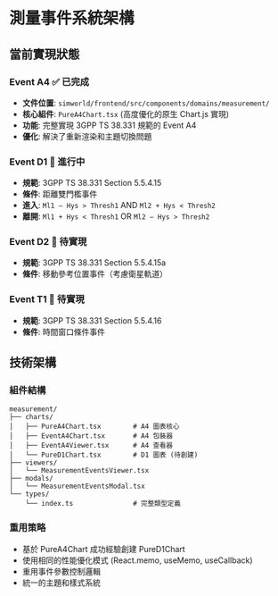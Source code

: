 # 測量事件系統架構

## 當前實現狀態

### Event A4 ✅ 已完成
- **文件位置**: `simworld/frontend/src/components/domains/measurement/`
- **核心組件**: `PureA4Chart.tsx` (高度優化的原生 Chart.js 實現)
- **功能**: 完整實現 3GPP TS 38.331 規範的 Event A4
- **優化**: 解決了重新渲染和主題切換問題

### Event D1 🔄 進行中
- **規範**: 3GPP TS 38.331 Section 5.5.4.15
- **條件**: 距離雙門檻事件
- **進入**: `Ml1 – Hys > Thresh1` AND `Ml2 + Hys < Thresh2`
- **離開**: `Ml1 + Hys < Thresh1` OR `Ml2 – Hys > Thresh2`

### Event D2 📅 待實現
- **規範**: 3GPP TS 38.331 Section 5.5.4.15a
- **條件**: 移動參考位置事件（考慮衛星軌道）

### Event T1 📅 待實現
- **規範**: 3GPP TS 38.331 Section 5.5.4.16
- **條件**: 時間窗口條件事件

## 技術架構

### 組件結構
```
measurement/
├── charts/
│   ├── PureA4Chart.tsx        # A4 圖表核心
│   ├── EventA4Chart.tsx       # A4 包裝器
│   ├── EventA4Viewer.tsx      # A4 查看器
│   └── PureD1Chart.tsx        # D1 圖表 (待創建)
├── viewers/
│   └── MeasurementEventsViewer.tsx
├── modals/
│   └── MeasurementEventsModal.tsx
└── types/
    └── index.ts               # 完整類型定義
```

### 重用策略
- 基於 PureA4Chart 成功經驗創建 PureD1Chart
- 使用相同的性能優化模式 (React.memo, useMemo, useCallback)
- 重用事件參數控制邏輯
- 統一的主題和樣式系統